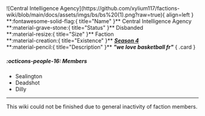 <div class="grid" markdown>
![Central Intelligence Agency](https://github.com/xylium117/factions-wiki/blob/main/docs/assets/imgs/bs/bs%20(1).png?raw=true){ align=left }
**:fontawesome-solid-flag:{ title="Name" }** Central Intelligence Agency<br>
**:material-grave-stone:{ title="Status" }** Disbanded<br>
**:material-resize:{ title="Size" }** Faction<br>
**:material-creation:{ title="Existence" }** <b><i><a href="../../seasons/s4">Season 4</a></i></b>  <br>
**:material-pencil:{ title="Description" }** <b><i>"we love basketball fr"</i></b>  
{ .card }
</div>

##### :octicons-people-16: Members
- Sealington<br>
- Deadshot<br>
- Dilly<br>
---

This wiki could not be finished due to general inactivity of faction members.
